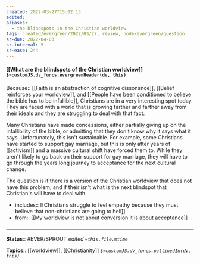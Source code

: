 ```yaml
---
created: 2022-03-27T15:02:13 
edited: 
aliases:
  - the blindspots in the Christian worldview
tags: created/evergreen/2022/03/27, review, node/evergreen/question
sr-due: 2022-04-03
sr-interval: 5
sr-ease: 244
---
```


#### [[What are the blindspots of the Christian worldview]] `$=customJS.dv_funcs.evergreenHeader(dv, this)`

Because:: [[Faith is an abstraction of cognitive dissonance]], [[Belief reinforces your worldview]], and [[People have been conditioned to believe the bible has to be infallible]],
Christians are in a very interesting spot today.
They are faced with a world that is growing farther and farther away from their ideals and they are struggling to deal with that fact.

Many Christians have made concessions, either partially giving up on the infallibility of the bible, or admitting that they don't know why it says what it says. 
Unfortunately, this isn't sustainable.
For example, some Christians have started to support gay marriage, 
but this is only after years of [[activism]] and a massive cultural shift have forced them to.
While they aren't likely to go back on their support for gay marriage, they will have to go through the years long journey to acceptance for the next cultural change.

The question is if there is a version of the Christian worldview that does not have this problem, and if their isn't what is the next blindspot that Christian's will have to deal with.

- includes:: [[Christians struggle to feel empathy because they must believe that non-christians are going to hell]]
- from:: [[My worldview is not about conversion it is about acceptance]]

### <hr class="footnote"/>

**Status**:: #EVER/SPROUT
*edited `=this.file.mtime`*

**Topics**:: [[worldview]], [[Christianity]]
*`$=customJS.dv_funcs.outlinedIn(dv, this)`*
